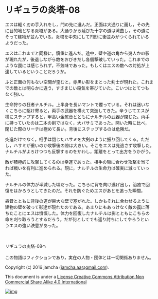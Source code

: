 # リギュラの炎塔-08

エスは軽く刃の手入れをし，門の先に進んだ。正面は大通りに面し，その先  
に目的地となる炎塔がある。大通りから延びた十字の道は湾曲し，その道に  
そって建物が並んでいる。炎塔を中央にして円形に街並みがつくられている  
ようだった。  

エスはこれまでと同様に，慎重に進んだ。途中，壁や道の角から幾人かの影  
が現れたが，後退しながら敵をおびきだし各個撃破していった。これまでの  
ような罠には感じられず，不気味であった。もしくはエスの敵への対処が上  
達しているということだろうか。  

ふと正面の何もない空間が歪むと，赤黒い影をまとった剣士が現れた。これま  
での敵とは明らかに違う，すさまじい殺気を帯びていた。こいつはとてつも  
なく強い。  

生命狩りの狂者ナルチル。上半身を長いマントで覆っている。それは迷いな  
くこちらに駆け寄ると，両手の武器を構えて突進してきた。辛うじてエスが  
横にステップすると，甲高い金属音とともにナルチルの武器が閉じた。両手  
に持っていたのは二本の剣ではなく，大バサミであった。開いた時に比べ，  
閉じた際のリーチは極めて長い。背後にステップするのは危険だ。  

突進だけでなく，相手は閉じたハサミを大剣のように振り回してくる。ただ  
し，ハサミが重いのか攻撃後の隙は大きい。そこをエスは見逃さず攻撃した。  
ナルチルがよろけつつも反撃するのをかわし，距離をとって出方をうかがう。  

敵が積極的に攻撃してくるのは幸運であった。相手の隙に合わせ攻撃を当て  
れば戦いを有利に進められる。現に，ナルチルの生命力は確実に減っていっ  
た。  

ナルチルの体力が半減した頃だった。こちらに背を向け逃げ出し，治癒で回  
復をはかろうとしてきたのだ。それを防ぐためエスがあとを追った瞬間，  

轟音とともに背後の道が巨大な壁で塞がれた。しかもそれに合わせるように  
建物の壁を破って影達が現れたのである。あまりにもあっけなく敵の罠に落  
ちたことにエスは憤慨した。体力を回復したナルチルは影とともにこちらの  
命を刈り取ろうとするだろう。だが何としてでも返り討ちにしてやろうとい  
うエスの強い決意があった。  

<br>  
<br>  
リギュラの炎塔-08へ  

<br>  
<br>  
この物語はフィクションであり，実在の人物・団体とは一切関係ありません。  

Copyright (c) 2016 jamcha (jamcha.aa@gmail.com).  

This document is under a [License Creative Commons Attribution Non Commercial Share Alike 4.0 International](http://creativecommons.org/licenses/by-nc-sa/4.0/deed)  

[![img](http://i.creativecommons.org/l/by-nc-sa/3.0/80x15.png)](http://creativecommons.org/licenses/by-nc-sa/4.0/deed)